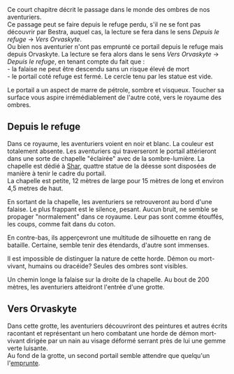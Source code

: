 <div class='pageNumber auto'></div>
<div class='descriptive'>
Ce court chapitre décrit le passage dans le monde des ombres de nos aventuriers. </br> 
Ce passage peut se faire depuis le refuge perdu, s'il ne se font pas découvrir par Bestra, auquel cas, la lecture se fera dans le sens <i>Depuis le refuge</i> -> <i>Vers Orvaskyte</i>. </br>
Ou bien nos aventurier n'ont pas emprunté ce portail depuis le refuge mais depuis Orvaskyte. La lecture se fera alors dans le sens <i>Vers Orvaskyte</i> -> <i> Depuis le refuge</i>, en tenant compte du fait que :</br>
- la falaise ne peut être descendu sans un risque élevé de mort</br>
- le portail coté refuge est fermé. Le cercle tenu par les statue est vide.
</div>

Le portail a un aspect de marre de pétrole, sombre et visqueux.   Toucher sa surface vous aspire irrémédiablement de l'autre coté, vers le royaume des ombres.  

## Depuis le refuge
Dans ce royaume, les aventuriers voient en noir et blanc. La couleur est totalement absente. Les aventuriers qui traverseront le portail attérieront dans une sorte de chapelle "éclairée" avec de la sombre-lumière. La chapelle est dédié à [Shar](images/Shar.jpg), quattre statue de la déesse sont disposées de manière à tenir le cadre du portail.  
La chapelle est petite, 12 mètres de large pour 15 mètres de long et environ 4,5 metres de haut.  

En sortant de la chapelle, les aventuriers se retrouveront au bord d'une falaise. Le plus frappant est le silence, pesant. Aucun bruit, ne semble se propager "normalement" dans ce royaume. Leur pas sont comme étouffés, les coups, comme fait dans du coton.

En contre-bas, ils apperçevront une multitude de silhouette en rang de bataille. Certaine, semble tenir des étendards, d'autre sont immenses.

<div class='descriptive'>
Il est impossible de distinguer la nature de cette horde. Démon ou mort-vivant, humains ou dracéide? Seules des ombres sont visibles.
</div>

Un chemin longe la falaise sur la droite de la chapelle. Au bout de 200 mètres, les aventuriers atteidront l'entrée d'une grotte.

## Vers Orvaskyte

Dans cette grotte, les aventuriers découvriront des peintures et autres écrits racontant et représentant un hero combatant une horde de démon mort-vivant dirigée par un nain au visage déformé serrant près de lui une gemme verte luisante.  
Au fond de la grotte, un second portail semble attendre que quelqu'un l'[emprunte](donjon_orvaskyte.md#la-salle-des-rituels).